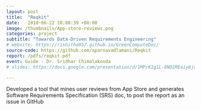 ```yaml
---
layout: post
title:  "Reqkit"
date:   2010-06-22 18:08:39 +00:00
image: /thumbnails/App-store-reviews.png
categories: project
subtitle: "Towards Data-Driven Requirements Engineering"
# website: https://rishitha957.github.io/GreenComputeDoc/
source-code: https://github.com/aparnavadlamani/Reqkit
report: /pdfs/reqkit.pdf
event: Guide - Dr. Sridhar Chimalakonda
# slides: https://docs.google.com/presentation/d/1MPcK1g1L-8ND2REaiy6jdj20EGlc_LrG/edit?usp=sharing&ouid=105638172616409903538&rtpof=true&sd=true

---
```

Developed a tool that mines user reviews from App Store and generates Software Requirements Specification (SRS) doc, to post the report as an issue in GitHub